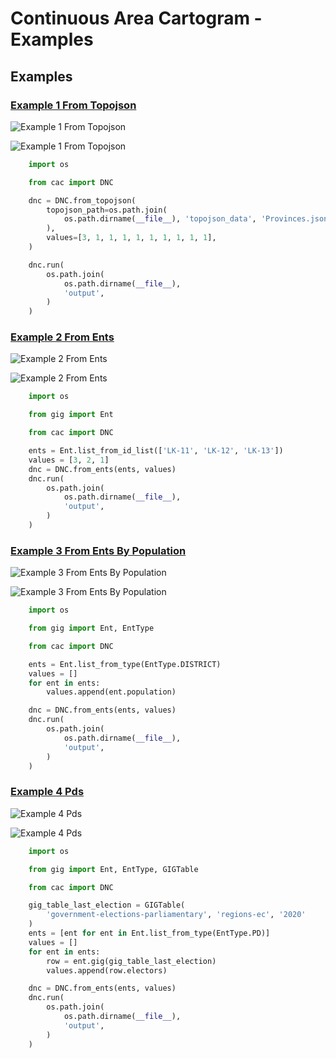 # Continuous Area Cartogram - Examples

## Examples

### [Example 1 From Topojson](examples/example_1_from_topojson)

![Example 1 From Topojson](examples/example_1_from_topojson/output/animated.gif)

![Example 1 From Topojson](examples/example_1_from_topojson/output/animated_hexbin.gif)

```python
    import os

    from cac import DNC

    dnc = DNC.from_topojson(
        topojson_path=os.path.join(
            os.path.dirname(__file__), 'topojson_data', 'Provinces.json'
        ),
        values=[3, 1, 1, 1, 1, 1, 1, 1, 1, 1],
    )

    dnc.run(
        os.path.join(
            os.path.dirname(__file__),
            'output',
        )
    )

```

### [Example 2 From Ents](examples/example_2_from_ents)

![Example 2 From Ents](examples/example_2_from_ents/output/animated.gif)

![Example 2 From Ents](examples/example_2_from_ents/output/animated_hexbin.gif)

```python
    import os

    from gig import Ent

    from cac import DNC

    ents = Ent.list_from_id_list(['LK-11', 'LK-12', 'LK-13'])
    values = [3, 2, 1]
    dnc = DNC.from_ents(ents, values)
    dnc.run(
        os.path.join(
            os.path.dirname(__file__),
            'output',
        )
    )

```

### [Example 3 From Ents By Population](examples/example_3_from_ents_by_population)

![Example 3 From Ents By Population](examples/example_3_from_ents_by_population/output/animated.gif)

![Example 3 From Ents By Population](examples/example_3_from_ents_by_population/output/animated_hexbin.gif)

```python
    import os

    from gig import Ent, EntType

    from cac import DNC

    ents = Ent.list_from_type(EntType.DISTRICT)
    values = []
    for ent in ents:
        values.append(ent.population)

    dnc = DNC.from_ents(ents, values)
    dnc.run(
        os.path.join(
            os.path.dirname(__file__),
            'output',
        )
    )

```

### [Example 4 Pds](examples/example_4_pds)

![Example 4 Pds](examples/example_4_pds/output/animated.gif)

![Example 4 Pds](examples/example_4_pds/output/animated_hexbin.gif)

```python
    import os

    from gig import Ent, EntType, GIGTable

    from cac import DNC

    gig_table_last_election = GIGTable(
        'government-elections-parliamentary', 'regions-ec', '2020'
    )
    ents = [ent for ent in Ent.list_from_type(EntType.PD)]
    values = []
    for ent in ents:
        row = ent.gig(gig_table_last_election)
        values.append(row.electors)

    dnc = DNC.from_ents(ents, values)
    dnc.run(
        os.path.join(
            os.path.dirname(__file__),
            'output',
        )
    )

```

